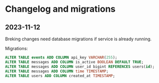 # Changelog and migrations

## 2023-11-12

Breking changes need database migrations if service is already running.

Migrations:

```sql
ALTER TABLE events ADD COLUMN api_key VARCHAR(255);
ALTER TABLE messages ADD COLUMN is_active BOOLEAN DEFAULT TRUE;
ALTER TABLE messages ADD COLUMN user_id bigint REFERENCES users(id);
ALTER TABLE messages ADD COLUMN time TIMESTAMP;
ALTER TABLE users ADD COLUMN created_at TIMESTAMP;
```
